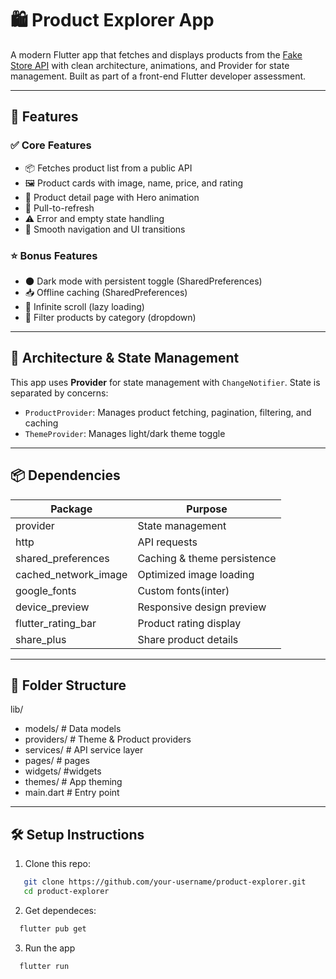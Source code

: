 # 🛍️ Product Explorer App

A modern Flutter app that fetches and displays products from the [Fake Store API](https://fakestoreapi.com/) with clean
architecture, animations, and Provider for state management. Built as part of a front-end Flutter developer assessment.

---

## 🚀 Features

### ✅ Core Features

- 📦 Fetches product list from a public API
- 🖼️ Product cards with image, name, price, and rating
- 📱 Product detail page with Hero animation
- 🔄 Pull-to-refresh
- ⚠️ Error and empty state handling
- 📲 Smooth navigation and UI transitions

### ⭐ Bonus Features

- 🌑 Dark mode with persistent toggle (SharedPreferences)
- 📥 Offline caching (SharedPreferences)
- 🔄 Infinite scroll (lazy loading)
- 🧰 Filter products by category (dropdown)

---

## 🧱 Architecture & State Management

This app uses **Provider** for state management with `ChangeNotifier`. State is separated by concerns:

- `ProductProvider`: Manages product fetching, pagination, filtering, and caching
- `ThemeProvider`: Manages light/dark theme toggle

---

## 📦 Dependencies

| Package              | Purpose                     |
|----------------------|-----------------------------|
| provider             | State management            |
| http                 | API requests                |
| shared_preferences   | Caching & theme persistence |
| cached_network_image | Optimized image loading     |
| google_fonts         | Custom fonts(inter)         |
| device_preview       | Responsive design preview   |
| flutter_rating_bar   | Product rating display      |
| share_plus           | Share product details       |

---

## 📁 Folder Structure

lib/

- models/ # Data models
- providers/ # Theme & Product providers
- services/ # API service layer
- pages/ # pages
- widgets/ #widgets
- themes/ # App theming
- main.dart # Entry point

---

## 🛠️ Setup Instructions

1. Clone this repo:

```bash
   git clone https://github.com/your-username/product-explorer.git
   cd product-explorer
```

2. Get dependeces:

```bash
  flutter pub get
```

3. Run the app

```bash
  flutter run
```

